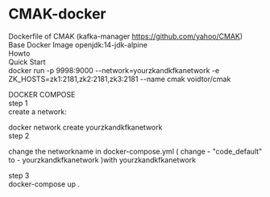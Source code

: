 # CMAK-docker
Dockerfile of  CMAK (kafka-manager https://github.com/yahoo/CMAK)  
Base Docker Image  openjdk:14-jdk-alpine  
Howto   
Quick Start  
docker run -p 9998:9000 --network=yourzkandkfkanetwork -e ZK_HOSTS=zk1:2181,zk2:2181,zk3:2181 --name cmak voidtor/cmak

DOCKER COMPOSE  
step 1  
 create a network:  
 
 docker network create yourzkandkfkanetwork  
step 2  

change the networkname in docker-compose.yml ( change - "code_default" to - yourzkandkfkanetwork )with yourzkandkfkanetwork   

step 3  
docker-compose up .  



 


